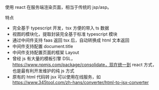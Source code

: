 使用 react 在服务端渲染页面，相当于传统的 jsp/asp。

特点

* 完全基于 typescript 开发，tsx 方便的带入 ts 数据
* 视图的模块化，提取封装完全基于标准 typescript 模块
* 通过中间件支持 faas 返回 tsx 后，自动转换成 html 文本返回
* 中间件支持配置 document.title
* 中间件支持配置页面的框架 Layout
* 曾经 js 有大量的模板引擎 DSL，https://www.npmjs.com/package/consolidate，现在统一到 react 方式，也是最有利开发维护的纯 js 方式
* 原有的 html 代码转 jsx 可以使用在线服务，如 https://www.345tool.com/zh-hans/converter/html-to-jsx-converter
